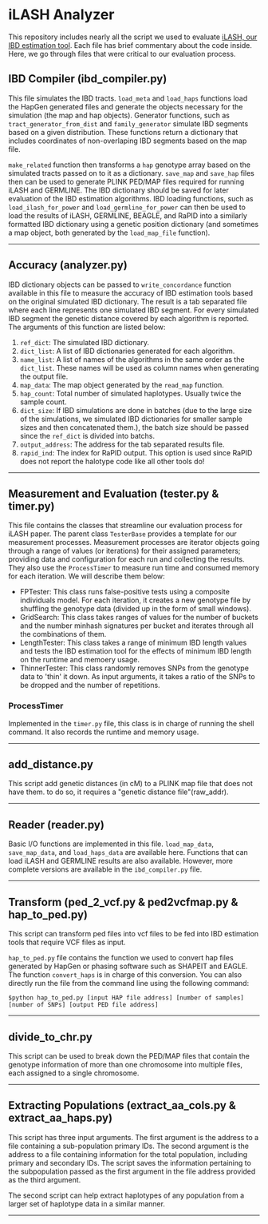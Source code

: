 # iLASH Analyzer

This repository includes nearly all the script we used to evaluate [iLASH, our IBD estimation tool](https://github.com/roohy/iLASH). Each file has brief commentary about the code inside. Here, we go through files that were critical to our evaluation process.

## IBD Compiler (ibd_compiler.py)

This file simulates the IBD tracts. `load_meta` and `load_haps` functions load the HapGen generated files and generate the objects necessary for the simulation (the map and hap objects). Generator functions, such as `tract_generator_from_dist` and `family_generator` simulate IBD segments based on a given distribution. These functions return a dictionary that includes coordinates of non-overlaping IBD segments based on the map file.

`make_related` function then transforms a `hap` genotype array based on the simulated tracts passed on to it as a dictionary. `save_map` and `save_hap` files then can be used to generate PLINK PED/MAP files required for running iLASH and GERMLINE. The IBD dictionary should be saved for later evaluation of the IBD estimation algorithms. IBD loading functions, such as `load_ilash_for_power` and `load_germline_for_power` can then be used to load the results of iLASH, GERMLINE, BEAGLE, and RaPID into a similarly formatted IBD dictionary using a genetic position dictionary (and sometimes a map object, both generated by the `load_map_file` function).

---

## Accuracy (analyzer.py)

IBD dictionary objects can be passed to `write_concordance` function available in this file to measure the accuracy of IBD estimation tools based on the original simulated IBD dictionary. The result is a tab separated file where each line represents one simulated IBD segment. For every simulated IBD segment the genetic distance covered by each algorithm is reported. The arguments of this function are listed below:

1. `ref_dict`: The simulated IBD dictionary.
2. `dict_list`: A list of IBD dictionaries generated for each algorithm.
3. `name_list`: A list of names of the algorithms in the same order as the `dict_list`. These names will be used as column names when generating the output file.
4. `map_data`: The map object generated by the `read_map` function.
5. `hap_count`: Total number of simulated haplotypes. Usually twice the sample count.
6. `dict_size`: If IBD simulations are done in batches (due to the large size of the simulations, we simulated IBD dictionaries for smaller sample sizes and then concatenated them.), the batch size should be passed since the `ref_dict` is divided into batchs.
7. `output_address`: The address for the tab separated results file.
8. `rapid_ind`: The index for RaPID output. This option is used since RaPID does not report the halotype code like all other tools do!

---

## Measurement and Evaluation (tester.py & timer.py)

This file contains the classes that streamline our evaluation process for iLASH paper. The parent class `TesterBase` provides a template for our measurement processes. Measurement processes are iterator objects going through a range of values (or iterations) for their assigned parameters; providing data and configuration for each run and collecting the results. They also use the `ProcessTimer` to measure run time and consumed memory for each iteration. We will describe them below:

* FPTester: This class runs false-positive tests using a composite individuals model. For each iteration, it creates a new genotype file by shuffling the genotype data (divided up in the form of small windows).
* GridSearch: This class takes ranges of values for the number of buckets and the number minhash signatures per bucket and iterates through all the combinations of them.
* LengthTester: This class takes a range of minimum IBD length values and tests the IBD estimation tool for the effects of minimum IBD length on the runtime and memoery usage.
* ThinnerTester: This class randomly removes SNPs from the genotype data to 'thin' it down. As input arguments, it takes a ratio of the SNPs to be dropped and the number of repetitions.

### ProcessTimer
Implemented in the `timer.py` file, this class is in charge of running the shell command. It also records the runtime and memory usage.

---

## add_distance.py

This script add genetic distances (in cM) to a PLINK map file that does not have them. to do so, it requires a "genetic distance file"(raw_addr).

---

## Reader (reader.py)

Basic I/O functions are implemented in this file. `load_map_data`, `save_map_data`, and `load_haps_data` are available here. Functions that can load iLASH and GERMLINE results are also available. However, more complete versions are available in the `ibd_compiler.py` file.

---

## Transform (ped_2_vcf.py & ped2vcfmap.py & hap_to_ped.py)

This script can transform ped files into vcf files to be fed into IBD estimation tools that require VCF files as input.

`hap_to_ped.py` file contains the function we used to convert hap files generated by HapGen or phasing software such as SHAPEIT and EAGLE. The function `convert_haps` is in charge of this conversion. You can also directly run the file from the command line using the following command:

```$python hap_to_ped.py [input HAP file address] [number of samples] [number of SNPs] [output PED file address]```

---

## divide_to_chr.py

This script can be used to break down the PED/MAP files that contain the genotype information of more than one chromosome into multiple files, each assigned to a single chromosome.

---

## Extracting Populations (extract_aa_cols.py & extract_aa_haps.py)

This script has three input arguments. The first argument is the address to a file containing a sub-population primary IDs. The second argument is the address to a file containing information for the total population, including primary and secondary IDs. The script saves the information pertaining to the subpopulation passed as the first argument in the file address provided as the third argument.

The second script can help extract haplotypes of any population from a larger set of haplotype data in a similar manner.

---
